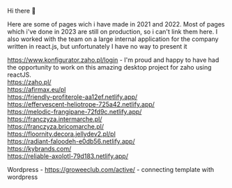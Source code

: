 Hi there 👋

Here are some of pages wich i have made in 2021 and 2022. Most of pages which i've done in 2023 are still on production, so i can't link them here. 
I also worked with the team on a large internal application for the company written in react.js, but unfortunately I have no way to present it


https://www.konfigurator.zaho.pl/login - I'm proud and happy to have had the opportunity to work on this amazing desktop project for zaho using reactJS.
<br>
https://zaho.pl/
<br>
https://afirmax.eu/pl
<br>
https://friendly-profiterole-aa12ef.netlify.app/
<br>
https://effervescent-heliotrope-725a42.netlify.app/
<br>
https://melodic-frangipane-72fd9c.netlify.app/
<br>
https://franczyza.intermarche.pl/
<br>
https://franczyza.bricomarche.pl/
<br>
https://floornity.decora.jellydev2.pl/pl
<br>
https://radiant-faloodeh-e0db56.netlify.app/
<br>
https://kybrands.com/
<br>
https://reliable-axolotl-79d183.netlify.app/



Wordpress - 
https://groweeclub.com/active/ - connecting template with wordpress 



